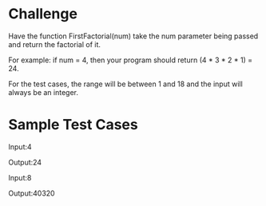 # Challenge
Have the function FirstFactorial(num) take the num parameter being passed and return the factorial of it. 

For example: if num = 4, then your program should return (4 * 3 * 2 * 1) = 24. 

For the test cases, the range will be between 1 and 18 and the input will always be an integer. 

# Sample Test Cases

Input:4

Output:24


Input:8

Output:40320
